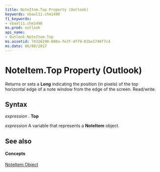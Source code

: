 ```yaml
---
title: NoteItem.Top Property (Outlook)
keywords: vbaol11.chm1490
f1_keywords:
- vbaol11.chm1490
ms.prod: outlook
api_name:
- Outlook.NoteItem.Top
ms.assetid: 74326198-880a-fe3f-df79-81be1748f7c4
ms.date: 06/08/2017
---
```



# NoteItem.Top Property (Outlook)

Returns or sets a **Long** indicating the position (in pixels) of the top horizontal edge of a note window from the edge of the screen. Read/write.


## Syntax

 _expression_ . **Top**

 _expression_ A variable that represents a **NoteItem** object.


## See also


#### Concepts


[NoteItem Object](noteitem-object-outlook.md)

